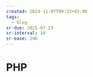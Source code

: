 ```yaml
---
created: 2024-11-07T09:53+03:00
tags:
  - blog
sr-due: 2025-07-23
sr-interval: 10
sr-ease: 246
---
```


# PHP
